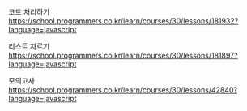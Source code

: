 코드 처리하기 https://school.programmers.co.kr/learn/courses/30/lessons/181932?language=javascript

리스트 자르기 https://school.programmers.co.kr/learn/courses/30/lessons/181897?language=javascript

모의고사 https://school.programmers.co.kr/learn/courses/30/lessons/42840?language=javascript

